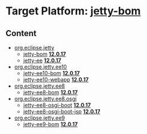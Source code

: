 # Target Platform: [jetty-bom](https://raw.githubusercontent.com/eclipse-orbit/orbit-simrel/main/maven-jetty/tp/other/MavenJettySupplement.target)

## Content
 - [org.eclipse.jetty](https://repo1.maven.org/maven2/org/eclipse/jetty/)
    - [jetty-bom](https://repo1.maven.org/maven2/org/eclipse/jetty/jetty-bom/) **[12.0.17](https://repo1.maven.org/maven2/org/eclipse/jetty/jetty-bom/12.0.17)**
    - [jetty-ee](https://repo1.maven.org/maven2/org/eclipse/jetty/jetty-ee/) **[12.0.17](https://repo1.maven.org/maven2/org/eclipse/jetty/jetty-ee/12.0.17)**
 - [org.eclipse.jetty.ee10](https://repo1.maven.org/maven2/org/eclipse/jetty/ee10/)
    - [jetty-ee10-bom](https://repo1.maven.org/maven2/org/eclipse/jetty/ee10/jetty-ee10-bom/) **[12.0.17](https://repo1.maven.org/maven2/org/eclipse/jetty/ee10/jetty-ee10-bom/12.0.17)**
    - [jetty-ee10-webapp](https://repo1.maven.org/maven2/org/eclipse/jetty/ee10/jetty-ee10-webapp/) **[12.0.17](https://repo1.maven.org/maven2/org/eclipse/jetty/ee10/jetty-ee10-webapp/12.0.17)**
 - [org.eclipse.jetty.ee8](https://repo1.maven.org/maven2/org/eclipse/jetty/ee8/)
    - [jetty-ee8-bom](https://repo1.maven.org/maven2/org/eclipse/jetty/ee8/jetty-ee8-bom/) **[12.0.17](https://repo1.maven.org/maven2/org/eclipse/jetty/ee8/jetty-ee8-bom/12.0.17)**
 - [org.eclipse.jetty.ee8.osgi](https://repo1.maven.org/maven2/org/eclipse/jetty/ee8/osgi/)
    - [jetty-ee8-osgi-boot](https://repo1.maven.org/maven2/org/eclipse/jetty/ee8/osgi/jetty-ee8-osgi-boot/) **[12.0.17](https://repo1.maven.org/maven2/org/eclipse/jetty/ee8/osgi/jetty-ee8-osgi-boot/12.0.17)**
    - [jetty-ee8-osgi-boot-jsp](https://repo1.maven.org/maven2/org/eclipse/jetty/ee8/osgi/jetty-ee8-osgi-boot-jsp/) **[12.0.17](https://repo1.maven.org/maven2/org/eclipse/jetty/ee8/osgi/jetty-ee8-osgi-boot-jsp/12.0.17)**
 - [org.eclipse.jetty.ee9](https://repo1.maven.org/maven2/org/eclipse/jetty/ee9/)
    - [jetty-ee9-bom](https://repo1.maven.org/maven2/org/eclipse/jetty/ee9/jetty-ee9-bom/) **[12.0.17](https://repo1.maven.org/maven2/org/eclipse/jetty/ee9/jetty-ee9-bom/12.0.17)**
